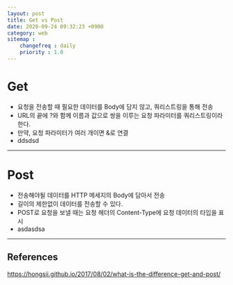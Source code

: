 ```yaml
---
layout: post
title: Get vs Post
date: 2020-09-24 09:32:23 +0900
category: web
sitemap :
    changefreq : daily
    priority : 1.0
---
```


# Get
- 요청을 전송할 때 필요한 데이터를 Body에 담지 않고, 쿼리스트링을 통해 전송
- URL의 끝에 ?와 함께 이름과 값으로 쌍을 이루는 요청 파라미터를 쿼리스트링이라 한다.
- 만약, 요청 파라미터가 여러 개이면 &로 연결
- ddsdsd

<hr/>

# Post
- 전송해야될 데이터를 HTTP 메세지의 Body에 담아서 전송
- 길이의 제한없이 데이터를 전송할 수 있다.
- POST로 요청을 보낼 때는 요청 헤더의 Content-Type에 요청 데이터의 타입을 표시
- asdasdsa


<hr/>

## References

https://hongsii.github.io/2017/08/02/what-is-the-difference-get-and-post/
